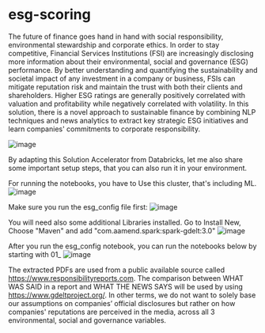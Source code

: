 # esg-scoring

The future of finance goes hand in hand with social responsibility, environmental stewardship and corporate ethics. In order to stay competitive, Financial Services Institutions (FSI) are increasingly disclosing more information about their environmental, social and governance (ESG) performance. By better understanding and quantifying the sustainability and societal impact of any investment in a company or business, FSIs can mitigate reputation risk and maintain the trust with both their clients and shareholders. Higher ESG ratings are generally positively correlated with valuation and profitability while negatively correlated with volatility. In this solution, there is a novel approach to sustainable finance by combining NLP techniques and news analytics to extract key strategic ESG initiatives and learn companies' commitments to corporate responsibility.

![image](https://user-images.githubusercontent.com/38947100/199178283-a743a2bd-4e7a-4362-bdfd-94331ac4ab76.png)

By adapting this Solution Accelerator from Databricks, let me also share some important setup steps, that you can also run it in your environment. 


For running the notebooks, you have to Use this cluster, that's including ML. 
![image](https://user-images.githubusercontent.com/38947100/199015370-d5cab6dd-168f-4d0c-a009-18b4187c811e.png)


Make sure you run the esg_config file first:
![image](https://user-images.githubusercontent.com/38947100/199178108-9b283ae2-0864-4539-8b28-784e0aa087b7.png)



You will need also some additional Libraries installed. Go to Install New, Choose "Maven" and add "com.aamend.spark:spark-gdelt:3.0" 
![image](https://user-images.githubusercontent.com/38947100/199016141-1f186173-3b45-4d9f-a0a7-a7d4e02cadef.png)

After you run the esg_config notebook, you can run the notebooks below by starting with 01_
![image](https://user-images.githubusercontent.com/38947100/203290764-1a3cfe6a-6896-4d62-a951-d6e3a0cf7cb8.png)


The extracted PDFs are used from a public available source called https://www.responsibilityreports.com. 
The comparison between WHAT WAS SAID in a report and WHAT THE NEWS SAYS will be used by using https://www.gdeltproject.org/. 
In other terms, we do not want to solely base our assumptions on companies’ official disclosures but rather on how companies' reputations are perceived in the media, across all 3 environmental, social and governance variables.
